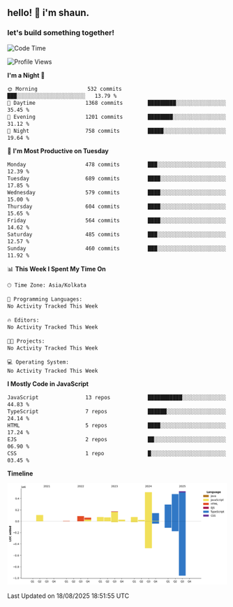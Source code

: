## hello! 👋 i'm shaun. 
### let's build something together!
<!--START_SECTION:waka-->
![Code Time](http://img.shields.io/badge/Code%20Time-403%20hrs%204%20mins-blue)

![Profile Views](http://img.shields.io/badge/Profile%20Views-0-blue)

**I'm a Night 🦉** 

```text
🌞 Morning                532 commits         ███░░░░░░░░░░░░░░░░░░░░░░   13.79 % 
🌆 Daytime                1368 commits        █████████░░░░░░░░░░░░░░░░   35.45 % 
🌃 Evening                1201 commits        ████████░░░░░░░░░░░░░░░░░   31.12 % 
🌙 Night                  758 commits         █████░░░░░░░░░░░░░░░░░░░░   19.64 % 
```
📅 **I'm Most Productive on Tuesday** 

```text
Monday                   478 commits         ███░░░░░░░░░░░░░░░░░░░░░░   12.39 % 
Tuesday                  689 commits         ████░░░░░░░░░░░░░░░░░░░░░   17.85 % 
Wednesday                579 commits         ████░░░░░░░░░░░░░░░░░░░░░   15.00 % 
Thursday                 604 commits         ████░░░░░░░░░░░░░░░░░░░░░   15.65 % 
Friday                   564 commits         ████░░░░░░░░░░░░░░░░░░░░░   14.62 % 
Saturday                 485 commits         ███░░░░░░░░░░░░░░░░░░░░░░   12.57 % 
Sunday                   460 commits         ███░░░░░░░░░░░░░░░░░░░░░░   11.92 % 
```


📊 **This Week I Spent My Time On** 

```text
🕑︎ Time Zone: Asia/Kolkata

💬 Programming Languages: 
No Activity Tracked This Week

🔥 Editors: 
No Activity Tracked This Week

🐱‍💻 Projects: 
No Activity Tracked This Week

💻 Operating System: 
No Activity Tracked This Week
```

**I Mostly Code in JavaScript** 

```text
JavaScript               13 repos            ███████████░░░░░░░░░░░░░░   44.83 % 
TypeScript               7 repos             ██████░░░░░░░░░░░░░░░░░░░   24.14 % 
HTML                     5 repos             ████░░░░░░░░░░░░░░░░░░░░░   17.24 % 
EJS                      2 repos             ██░░░░░░░░░░░░░░░░░░░░░░░   06.90 % 
CSS                      1 repo              █░░░░░░░░░░░░░░░░░░░░░░░░   03.45 % 
```



**Timeline**

![Lines of Code chart](https://raw.githubusercontent.com/ShaunDaniel/ShaunDaniel/main/assets/bar_graph.png)


 Last Updated on 18/08/2025 18:51:55 UTC
<!--END_SECTION:waka-->
